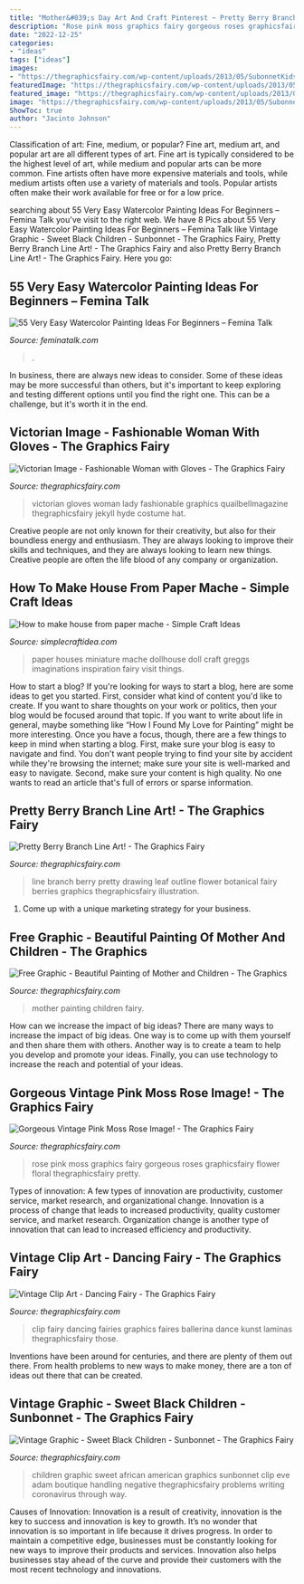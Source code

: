 ```yaml
---
title: "Mother&#039;s Day Art And Craft Pinterest ~ Pretty Berry Branch Line Art!"
description: "Rose pink moss graphics fairy gorgeous roses graphicsfairy flower floral thegraphicsfairy pretty"
date: "2022-12-25"
categories:
- "ideas"
tags: ["ideas"]
images:
- "https://thegraphicsfairy.com/wp-content/uploads/2013/05/SubonnetKids-GraphicsFairy.jpg"
featuredImage: "https://thegraphicsfairy.com/wp-content/uploads/2013/05/SubonnetKids-GraphicsFairy.jpg"
featured_image: "https://thegraphicsfairy.com/wp-content/uploads/2013/05/motherwithchildren.jpg"
image: "https://thegraphicsfairy.com/wp-content/uploads/2013/05/SubonnetKids-GraphicsFairy.jpg"
ShowToc: true
author: "Jacinto Johnson"
---
```



Classification of art: Fine, medium, or popular?
Fine art, medium art, and popular art are all different types of art. Fine art is typically considered to be the highest level of art, while medium and popular arts can be more common. Fine artists often have more expensive materials and tools, while medium artists often use a variety of materials and tools. Popular artists often make their work available for free or for a low price.

	

		
searching about 55 Very Easy Watercolor Painting Ideas For Beginners – Femina Talk you've visit to the right web. We have 8 Pics about 55 Very Easy Watercolor Painting Ideas For Beginners – Femina Talk like Vintage Graphic - Sweet Black Children - Sunbonnet - The Graphics Fairy, Pretty Berry Branch Line Art! - The Graphics Fairy and also Pretty Berry Branch Line Art! - The Graphics Fairy. Here you go:
		
    
## 55 Very Easy Watercolor Painting Ideas For Beginners – Femina Talk

<img loading=lazy src="https://www.feminatalk.com/wp-content/uploads/2018/08/Very-Easy-Watercolor-Painting-Ideas-for-beginners00012.jpg" onerror="this.onerror=null;this.src='https://tse3.mm.bing.net/th?id=OIP.xVZTKcQQwhbMDw9A0d1K6gHaKe&amp;pid=15.1';" alt="55 Very Easy Watercolor Painting Ideas For Beginners – Femina Talk">

_Source: feminatalk.com_

>. 

	

In business, there are always new ideas to consider. Some of these ideas may be more successful than others, but it's important to keep exploring and testing different options until you find the right one. This can be a challenge, but it's worth it in the end.

    
## Victorian Image - Fashionable Woman With Gloves - The Graphics Fairy

<img loading=lazy src="https://thegraphicsfairy.com/wp-content/uploads/2011/10/gloves+lady+vintage+image+graphicsfairy005b.jpg" onerror="this.onerror=null;this.src='https://tse3.mm.bing.net/th?id=OIP.0ckIGjXSLJjnwodsMsF_6QAAAA&amp;pid=15.1';" alt="Victorian Image - Fashionable Woman with Gloves - The Graphics Fairy">

_Source: thegraphicsfairy.com_

>victorian gloves woman lady fashionable graphics quailbellmagazine thegraphicsfairy jekyll hyde costume hat. 

	

Creative people are not only known for their creativity, but also for their boundless energy and enthusiasm. They are always looking to improve their skills and techniques, and they are always looking to learn new things. Creative people are often the life blood of any company or organization.

    
## How To Make House From Paper Mache - Simple Craft Ideas

<img loading=lazy src="https://simplecraftidea.com/wp-content/uploads/2016/08/93-9-768x1024-1.jpg" onerror="this.onerror=null;this.src='https://tse2.mm.bing.net/th?id=OIP.guCcekP5qnN1z3h6fD_2_AHaJ4&amp;pid=15.1';" alt="How to make house from paper mache - Simple Craft Ideas">

_Source: simplecraftidea.com_

>paper houses miniature mache dollhouse doll craft greggs imaginations inspiration fairy visit things. 

	

How to start a blog?
If you're looking for ways to start a blog, here are some ideas to get you started. First, consider what kind of content you'd like to create. If you want to share thoughts on your work or politics, then your blog would be focused around that topic. If you want to write about life in general, maybe something like “How I Found My Love for Painting” might be more interesting. Once you have a focus, though, there are a few things to keep in mind when starting a blog. First, make sure your blog is easy to navigate and find. You don't want people trying to find your site by accident while they're browsing the internet; make sure your site is well-marked and easy to navigate. Second, make sure your content is high quality. No one wants to read an article that's full of errors or sparse information.

    
## Pretty Berry Branch Line Art! - The Graphics Fairy

<img loading=lazy src="https://thegraphicsfairy.com/wp-content/uploads/2014/10/Berry-Branch-Line-Art-GraphicsFairy-546x1024.jpg" onerror="this.onerror=null;this.src='https://tse4.mm.bing.net/th?id=OIP.pk88Xc_hxxbrT4QonOOq2gHaN4&amp;pid=15.1';" alt="Pretty Berry Branch Line Art! - The Graphics Fairy">

_Source: thegraphicsfairy.com_

>line branch berry pretty drawing leaf outline flower botanical fairy berries graphics thegraphicsfairy illustration. 

	

1. Come up with a unique marketing strategy for your business.

    
## Free Graphic - Beautiful Painting Of Mother And Children - The Graphics

<img loading=lazy src="https://thegraphicsfairy.com/wp-content/uploads/2013/05/motherwithchildren.jpg" onerror="this.onerror=null;this.src='https://tse1.mm.bing.net/th?id=OIP.hVB-UJ8jHl374hWnmZ8dTwAAAA&amp;pid=15.1';" alt="Free Graphic - Beautiful Painting of Mother and Children - The Graphics">

_Source: thegraphicsfairy.com_

>mother painting children fairy. 

	

How can we increase the impact of big ideas?
There are many ways to increase the impact of big ideas. One way is to come up with them yourself and then share them with others. Another way is to create a team to help you develop and promote your ideas. Finally, you can use technology to increase the reach and potential of your ideas.

    
## Gorgeous Vintage Pink Moss Rose Image! - The Graphics Fairy

<img loading=lazy src="https://thegraphicsfairy.com/wp-content/uploads/2015/01/Vintage-Pink-Moss-Rose-Image-GraphicsFairy-659x1024.jpg" onerror="this.onerror=null;this.src='https://tse4.mm.bing.net/th?id=OIP.GOrl9F11MTyFi3jfhwMCFQHaLg&amp;pid=15.1';" alt="Gorgeous Vintage Pink Moss Rose Image! - The Graphics Fairy">

_Source: thegraphicsfairy.com_

>rose pink moss graphics fairy gorgeous roses graphicsfairy flower floral thegraphicsfairy pretty. 

	

Types of innovation: A few types of innovation are productivity, customer service, market research, and organizational change.
Innovation is a process of change that leads to increased productivity, quality customer service, and market research. Organization change is another type of innovation that can lead to increased efficiency and productivity.

    
## Vintage Clip Art - Dancing Fairy - The Graphics Fairy

<img loading=lazy src="https://thegraphicsfairy.com/wp-content/uploads/2011/07/6faires+images+graphicsfairyblrd.jpg" onerror="this.onerror=null;this.src='https://tse3.mm.bing.net/th?id=OIP.po_0FWQL8L62dCqG5nAAhwHaLn&amp;pid=15.1';" alt="Vintage Clip Art - Dancing Fairy - The Graphics Fairy">

_Source: thegraphicsfairy.com_

>clip fairy dancing fairies graphics faires ballerina dance kunst laminas thegraphicsfairy those. 

	

Inventions have been around for centuries, and there are plenty of them out there. From health problems to new ways to make money, there are a ton of ideas out there that can be created.

    
## Vintage Graphic - Sweet Black Children - Sunbonnet - The Graphics Fairy

<img loading=lazy src="https://thegraphicsfairy.com/wp-content/uploads/2013/05/SubonnetKids-GraphicsFairy.jpg" onerror="this.onerror=null;this.src='https://tse4.mm.bing.net/th?id=OIP.WB2HiP-1kAgRGf1CM-m_GgAAAA&amp;pid=15.1';" alt="Vintage Graphic - Sweet Black Children - Sunbonnet - The Graphics Fairy">

_Source: thegraphicsfairy.com_

>children graphic sweet african american graphics sunbonnet clip eve adam boutique handling negative thegraphicsfairy problems writing coronavirus through way. 

	

Causes of Innovation:
Innovation is a result of creativity, innovation is the key to success and innovation is key to growth. It’s no wonder that innovation is so important in life because it drives progress. In order to maintain a competitive edge, businesses must be constantly looking for new ways to improve their products and services. Innovation also helps businesses stay ahead of the curve and provide their customers with the most recent technology and innovations.

